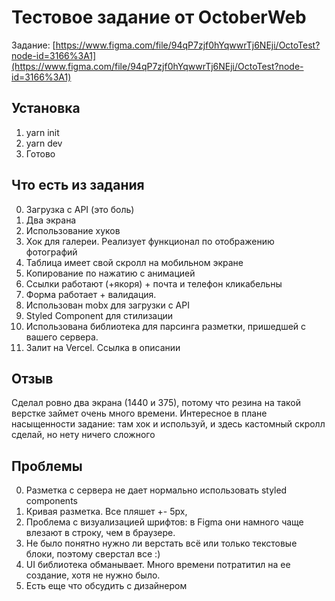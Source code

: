 # Тестовое задание от OctoberWeb

Задание: [https://www.figma.com/file/94qP7zjf0hYqwwrTj6NEji/OctoTest?node-id=3166%3A1](https://www.figma.com/file/94qP7zjf0hYqwwrTj6NEji/OctoTest?node-id=3166%3A1)

## Установка

 1. yarn init
 2. yarn dev
 3. Готово

## Что есть из задания

 0. Загрузка с API (это боль)
 1. Два экрана
 2. Использование хуков
 3. Хок для галереи. Реализует функционал по отображению фотографий
 4. Таблица имеет свой скролл на мобильном экране
 5. Копирование по нажатию с анимацией
 6. Ссылки работают (+якоря) + почта и телефон кликабельны
 7. Форма работает + валидация.
 8. Использован mobx для загрузки с API
 9. Styled Component для стилизации
 10. Использована библиотека для парсинга разметки, пришедшей с вашего сервера.
 11. Залит на Vercel. Ссылка в описании
 
## Отзыв
Сделал ровно два экрана (1440 и 375), потому что резина на такой верстке займет очень много времени. Интересное в плане насыщенности задание: там хок и используй, и здесь кастомный скролл сделай, но нету ничего сложного

## Проблемы

 0. Разметка с сервера не дает нормально использовать styled components
 1. Кривая разметка. Все пляшет +- 5px,
 2. Проблема с визуализацией шрифтов: в Figma они намного чаще влезают в строку, чем в браузере.
 3. Не было понятно нужно ли верстать всё или только текстовые блоки, поэтому сверстал все :)
 4. UI библиотека обманывает. Много времени потратитил на ее создание, хотя не нужно было.
 5. Есть еще что обсудить с дизайнером